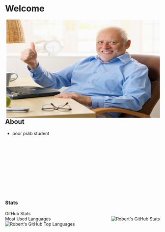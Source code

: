# Welcome

<img align="right" alt="GIF" src="https://github.com/Robbiexd/Robbiexd/blob/main/images/pain.jpeg" width="500" height="320" />

## About
- poor pslib student

<br/>
<br/>
<br/>
<br/>
<br/>
<br/>
<br/>
<br/>
<br/>
<br/>

### Stats


<summary>GitHub Stats</summary>

  <img align="right" alt="Robert's GitHub Stats" src="https://github-readme-stats.vercel.app/api?username=Robbiexd&show_icons=true&hide_border=true" />

<summary>Most Used Languages</summary>

  <img align="left" alt="Robert's GitHub Top Languages" src="https://github-readme-stats.vercel.app/api/top-langs/?username=Robbiexd" />




<!--
**Robbiexd/Robbiexd** is a ✨ _special_ ✨ repository because its `README.md` (this file) appears on your GitHub profile.

Here are some ideas to get you started:

- 🔭 I’m currently working on ...
- 🌱 I’m currently learning ...
- 👯 I’m looking to collaborate on ...
- 🤔 I’m looking for help with ...
- 💬 Ask me about ...
- 📫 How to reach me: ...
- 😄 Pronouns: ...
- ⚡ Fun fact: ...
-->
